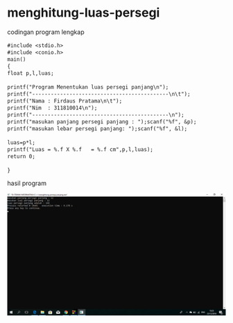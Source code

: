 # menghitung-luas-persegi

codingan program lengkap

    #include <stdio.h>
    #include <conio.h>
    main()
    {
    float p,l,luas;

    printf("Program Menentukan luas persegi panjang\n");
    printf("--------------------------------------------\n\t");
    printf("Nama : Firdaus Pratama\n\t");
    printf("Nim  : 311810014\n");
    printf("--------------------------------------------\n");
    printf("masukan panjang persegi panjang : ");scanf("%f", &p);
    printf("masukan lebar persegi panjang: ");scanf("%f", &l);

    luas=p*l;
    printf("Luas = %.f X %.f   = %.f cm",p,l,luas);
    return 0;

    }


hasil program

![img](https://github.com/FirdausPratama/menghitung-luas-persegi/blob/master/luas%20persegi%20panjang.png?raw=true)
